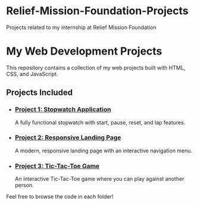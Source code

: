 # Relief-Mission-Foundation-Projects
Projects related to my internship at Relief Mission Foundation
# My Web Development Projects

This repository contains a collection of my web projects built with HTML, CSS, and JavaScript.

## Projects Included

* ### [Project 1: Stopwatch Application](./stopwatch-project/)
    A fully functional stopwatch with start, pause, reset, and lap features.

* ### [Project 2: Responsive Landing Page](./landing-page-project/)
    A modern, responsive landing page with an interactive navigation menu.

* ### [Project 3: Tic-Tac-Toe Game](./tictactoe-project/)
    An interactive Tic-Tac-Toe game where you can play against another person.

Feel free to browse the code in each folder!
